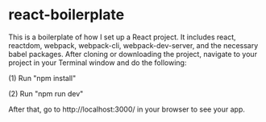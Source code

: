 # react-boilerplate
This is a boilerplate of how I set up a React project. It includes react, reactdom, webpack, webpack-cli, webpack-dev-server, and the necessary babel packages. After cloning or downloading the project, navigate to your project in your Terminal window and do the following: 

(1) Run "npm install"

(2) Run "npm run dev" 

After that, go to http://localhost:3000/ in your browser to see your app. 
